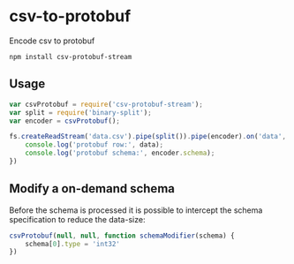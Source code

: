 # csv-to-protobuf

Encode csv to protobuf

	npm install csv-protobuf-stream

## Usage

``` js
var csvProtobuf = require('csv-protobuf-stream');
var split = require('binary-split');
var encoder = csvProtobuf();

fs.createReadStream('data.csv').pipe(split()).pipe(encoder).on('data', function(data) {
	console.log('protobuf row:', data);
	console.log('protobuf schema:', encoder.schema);
})
```

## Modify a on-demand schema

Before the schema is processed it is possible to intercept the schema specification to reduce the data-size:

```js
csvProtobuf(null, null, function schemaModifier(schema) {
    schema[0].type = 'int32'
})
```
